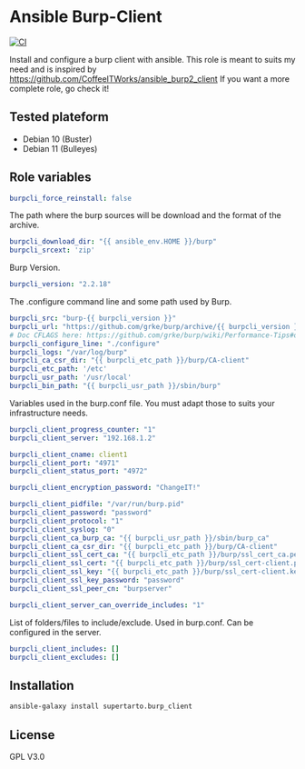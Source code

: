 # Ansible Burp-Client

[![CI](https://github.com/supertarto/ansible-burp-client/workflows/CI/badge.svg?event=push)](https://github.com/supertarto/ansible-burp-client/actions?query=workflow%3ACI)

Install and configure a burp client with ansible. This role is meant to suits my need and is inspired by <https://github.com/CoffeeITWorks/ansible_burp2_client>
If you want a more complete role, go check it!

## Tested plateform

* Debian 10 (Buster)
* Debian 11 (Bulleyes)

## Role variables

```yml
burpcli_force_reinstall: false
```

The path where the burp sources will be download and the format of the archive.

```yml
burpcli_download_dir: "{{ ansible_env.HOME }}/burp"
burpcli_srcext: 'zip'
```

Burp Version.

```yml
burpcli_version: "2.2.18"
```

The .configure command line and some path used by Burp.

```yml
burpcli_src: "burp-{{ burpcli_version }}"
burpcli_url: "https://github.com/grke/burp/archive/{{ burpcli_version }}.{{ burpcli_srcext }}"
# Doc CFLAGS here: https://github.com/grke/burp/wiki/Performance-Tips#optional-compile-time-improvements
burpcli_configure_line: "./configure"
burpcli_logs: "/var/log/burp"
burpcli_ca_csr_dir: "{{ burpcli_etc_path }}/burp/CA-client"
burpcli_etc_path: '/etc'
burpcli_usr_path: '/usr/local'
burpcli_bin_path: "{{ burpcli_usr_path }}/sbin/burp"
```

Variables used in the burp.conf file. You must adapt those to suits your infrastructure needs.

```yml
burpcli_client_progress_counter: "1"
burpcli_client_server: "192.168.1.2"

burpcli_client_cname: client1
burpcli_client_port: "4971"
burpcli_client_status_port: "4972"

burpcli_client_encryption_password: "ChangeIT!"

burpcli_client_pidfile: "/var/run/burp.pid"
burpcli_client_password: "password"
burpcli_client_protocol: "1"
burpcli_client_syslog: "0"
burpcli_client_ca_burp_ca: "{{ burpcli_usr_path }}/sbin/burp_ca"
burpcli_client_ca_csr_dir: "{{ burpcli_etc_path }}/burp/CA-client"
burpcli_client_ssl_cert_ca: "{{ burpcli_etc_path }}/burp/ssl_cert_ca.pem"
burpcli_client_ssl_cert: "{{ burpcli_etc_path }}/burp/ssl_cert-client.pem"
burpcli_client_ssl_key: "{{ burpcli_etc_path }}/burp/ssl_cert-client.key"
burpcli_client_ssl_key_password: "password"
burpcli_client_ssl_peer_cn: "burpserver"

burpcli_client_server_can_override_includes: "1"
```

List of folders/files to include/exclude. Used in burp.conf. Can be configured in the server.

```yml
burpcli_client_includes: []
burpcli_client_excludes: []
```

## Installation

```bash
ansible-galaxy install supertarto.burp_client
```

## License

GPL V3.0
